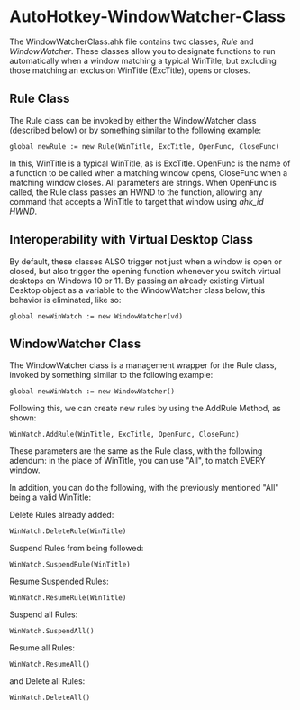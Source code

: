 # AutoHotkey-WindowWatcher-Class
The WindowWatcherClass.ahk file contains two classes, *Rule* and *WindowWatcher*. These classes allow you to designate functions to run automatically when a window matching a typical WinTitle, but excluding those matching an exclusion WinTitle (ExcTitle), opens or closes.

## Rule Class
The Rule class can be invoked by either the WindowWatcher class (described below) or by something similar to the following example:
```
global newRule := new Rule(WinTitle, ExcTitle, OpenFunc, CloseFunc)
```
In this, WinTitle is a typical WinTitle, as is ExcTitle. OpenFunc is the name of a function to be called when a matching window opens, CloseFunc when a matching window closes. All parameters are strings. When OpenFunc is called, the Rule class passes an HWND to the function, allowing any command that accepts a WinTitle to target that window using *ahk_id HWND*.

## Interoperability with Virtual Desktop Class
By default, these classes ALSO trigger not just when a window is open or closed, but also trigger the opening function whenever you switch virtual desktops on Windows 10 or 11. By passing an already existing Virtual Desktop object as a variable to the WindowWatcher class below, this behavior is eliminated, like so:
```
global newWinWatch := new WindowWatcher(vd)
```

## WindowWatcher Class
The WindowWatcher class is a management wrapper for the Rule class, invoked by something similar to the following example:
```
global newWinWatch := new WindowWatcher()
```
Following this, we can create new rules by using the AddRule Method, as shown:
```
WinWatch.AddRule(WinTitle, ExcTitle, OpenFunc, CloseFunc)
```
These parameters are the same as the Rule class, with the following adendum: in the place of WinTitle, you can use "All", to match EVERY window.

In addition, you can do the following, with the previously mentioned "All" being a valid WinTitle:

Delete Rules already added:
```
WinWatch.DeleteRule(WinTitle)
```
Suspend Rules from being followed:
```
WinWatch.SuspendRule(WinTitle)
```
Resume Suspended Rules:
```
WinWatch.ResumeRule(WinTitle)
```
Suspend all Rules:
```
WinWatch.SuspendAll()
```
Resume all Rules:
```
WinWatch.ResumeAll()
```
and Delete all Rules: 
```
WinWatch.DeleteAll()
```
